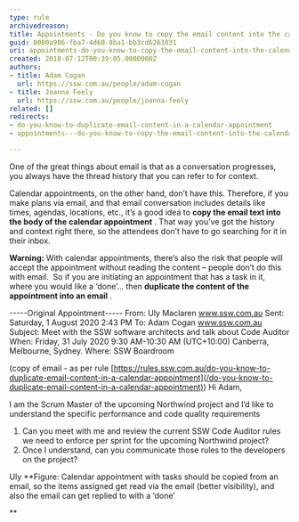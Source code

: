 ```yaml
---
type: rule
archivedreason: 
title: Appointments - Do you know to copy the email content into the calendar appointment?
guid: 0000a906-fba7-4d60-8ba1-bb3cd6263831
uri: appointments-do-you-know-to-copy-the-email-content-into-the-calendar-appointment
created: 2018-07-12T00:39:05.0000000Z
authors:
- title: Adam Cogan
  url: https://ssw.com.au/people/adam-cogan
- title: Joanna Feely
  url: https://ssw.com.au/people/joanna-feely
related: []
redirects:
- do-you-know-to-duplicate-email-content-in-a-calendar-appointment
- appointments---do-you-know-to-copy-the-email-content-into-the-calendar-appointment

---
```


One of the great things about email is that as a conversation progresses, you always have the thread history that you can refer to for context. 


Calendar appointments, on the other hand, don’t have this. Therefore, if you make plans via email, and that email conversation includes details like times, agendas, locations, etc., it’s a good idea to  **copy the email text into the body of the calendar appointment** . That way you’ve got the history and context right there, so the attendees don’t have to go searching for it in their inbox.




<!--endintro-->

**Warning:** With calendar appointments, there’s also the risk that people will accept the appointment without reading the content – people don’t do this with email.  So if you are initiating an appointment that has a task in it, where you would like a ‘done’… then  **duplicate the content of the appointment into an email** .

-----Original Appointment-----
From: Uly Maclaren www.ssw.com.au
Sent: Saturday, 1 August 2020 2:43 PM
To: Adam Cogan www.ssw.com.au
Subject: Meet with the SSW software architects and talk about Code Auditor
When: Friday, 31 July 2020 9:30 AM-10:30 AM (UTC+10:00) Canberra, Melbourne, Sydney.
Where: SSW Boardroom

(copy of email - as per rule [https://rules.ssw.com.au/do-you-know-to-duplicate-email-content-in-a-calendar-appointment](/do-you-know-to-duplicate-email-content-in-a-calendar-appointment))
Hi Adam,

I am the Scrum Master of the upcoming Northwind project and I’d like to understand the specific performance and code quality requirements
1.	Can you meet with me and review the current SSW Code Auditor rules we need to enforce per sprint for the upcoming Northwind project?
2.	Once I understand, can you communicate those rules to the developers on the project?

Uly
 **Figure: Calendar appointment with tasks should be copied from an email, so the items assigned get read via the email (better visibility), and also the email can get replied to with a ‘done’

**
